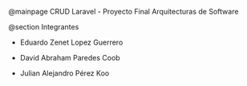 @mainpage CRUD Laravel - Proyecto Final Arquitecturas de Software

@section Integrantes

   *    Eduardo Zenet Lopez Guerrero
  
   *    David Abraham Paredes Coob

   *    Julian Alejandro Pérez Koo
 